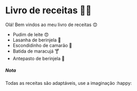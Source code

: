 # Livro de receitas :woman_cook:

Olá! Bem vindos ao meu livro de receitas :blush:

- Pudim de leite :heart_eyes:
- Lasanha de berinjela :eggplant:
- Escondidinho de camarão :shrimp:
- Batida de maracujá :cocktail:
- Antepasto de berinjela :eggplant:

##### Nota

Todas as receitas são adaptáveis, use a imaginação :happy: 





